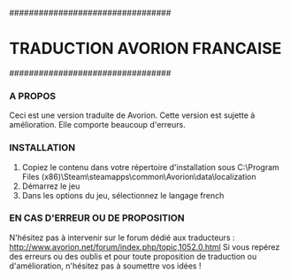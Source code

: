 #################################
# TRADUCTION AVORION FRANCAISE #
#################################

### A PROPOS ###
Ceci est une version traduite de Avorion. 
Cette version est sujette à amélioration.
Elle comporte beaucoup d'erreurs.

### INSTALLATION ###
1. Copiez le contenu dans votre répertoire d'installation sous C:\Program Files (x86)\Steam\steamapps\common\Avorion\data\localization
2. Démarrez le jeu
3. Dans les options du jeu, sélectionnez le langage french

### EN CAS D'ERREUR OU DE PROPOSITION ###
N'hésitez pas à intervenir sur le forum dédié aux traducteurs : http://www.avorion.net/forum/index.php/topic,1052.0.html
Si vous repérez des erreurs ou des oublis et pour toute proposition de traduction ou d'amélioration, n'hésitez pas à soumettre vos idées !
